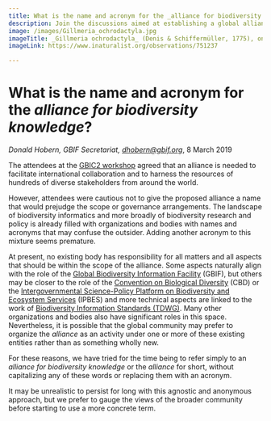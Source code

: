 ```yaml
---
title: What is the name and acronym for the _alliance for biodiversity knowledge_?
description: Join the discussions aimed at establishing a global alliance for biodiversity knowledge
image: /images/Gillmeria_ochrodactyla.jpg
imageTitle: _Gillmeria ochrodactyla_ (Denis & Schiffermüller, 1775), on _Tanacetum vulgare_ L., Søborg, Denmark, 23 June 2014. Photo by Donald Hobern CC BY 4.0.
imageLink: https://www.inaturalist.org/observations/751237

---
```

# What is the name and acronym for the _alliance for biodiversity knowledge_?
_Donald Hobern, GBIF Secretariat, [dhobern@gbif.org](mailto:dhobern@gbif.org)_, 8 March 2019

The attendees at the [GBIC2 workshop](https://www.biodiversityinformatics.org/en/gbic2/2018-conference/) agreed that an alliance is needed to facilitate international collaboration and to harness the resources of hundreds of diverse stakeholders from around the world.

However, attendees were cautious not to give the proposed alliance a name that would prejudge the scope or governance arrangements. The landscape of biodiversity informatics and more broadly of biodiversity research and policy is already filled with organizations and bodies with names and acronyms that may confuse the outsider. Adding another acronym to this mixture seems premature.

At present, no existing body has responsibility for all matters and all aspects that should be within the scope of the alliance. Some aspects naturally align with the role of the [Global Biodiversity Information Facility](https://gbif.org/) (GBIF), but others may be closer to the role of the [Convention on Biological Diversity](https://cbd.int/) (CBD) or the [Intergovernmental Science-Policy Platform on Biodiversity and Ecosystem Services](https://www.ipbes.net/) (IPBES) and more technical aspects are linked to the work of [Biodiversity Information Standards (TDWG)](https://tdwg.org/). Many other organizations and bodies also have significant roles in this space. Nevertheless, it is possible that the global community may prefer to organize the _alliance_ as an activity under one or more of these existing entities rather than as something wholly new.

For these reasons, we have tried for the time being to refer simply to an _alliance for biodiversity knowledge_ or the _alliance_ for short, without capitalizing any of these words or replacing them with an acronym.

It may be unrealistic to persist for long with this agnostic and anonymous approach, but we prefer to gauge the views of the broader community before starting to use a more concrete term.
